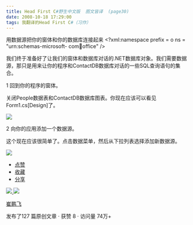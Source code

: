 ```yaml
---
title: Head First C#野生中文版  图文皆译  (page30)
date: 2008-10-18 17:29:00
tags: 我翻译的Head First C#（习作）
---
```

用数据源把你的窗体和你的数据库连接起来  <?xml:namespace prefix = o ns = "urn:schemas-microsoft-
com:office:office" />

我们终于准备好了让我们的窗体和数据库对话的.NET数据库对象。我们需要数据源，那只是用来让你的程序和ContactDB数据库对话的一些SQL查询语句的集合。

1  回到你的程序的窗体。

关闭People数据表和ContactDB数据库图表。你现在应该可以看见Form1.cs[Design]了。

![](https://p-blog.csdn.net/images/p_blog_csdn_net/cuipengfei1/EntryImages/20081018/%E6%88%AA%E5%9B%BE01.jpg)

2  向你的应用添加一个数据源。

这个现在应该很简单了。点击数据菜单，然后从下拉列表选择添加新数据源。

![](https://p-blog.csdn.net/images/p_blog_csdn_net/cuipengfei1/EntryImages/20081018/%E6%88%AA%E5%9B%BE02.jpg)

  * [ 点赞  ](javascript:;)
  * [ 收藏  ](javascript:;)
  * [ 分享 ](javascript:;)

[ ![](https://profile.csdnimg.cn/5/2/5/3_cuipengfei1)
![](https://g.csdnimg.cn/static/user-reg-year/1x/11.png)
](https://blog.csdn.net/cuipengfei1)

[ 崔鹏飞 ](https://blog.csdn.net/cuipengfei1)

发布了127 篇原创文章  ·  获赞 8  ·  访问量 74万+

